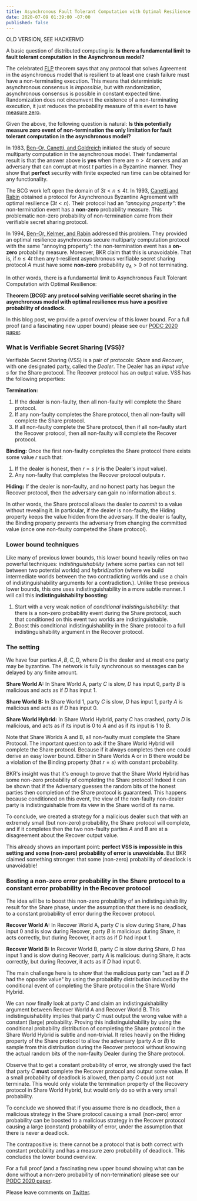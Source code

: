 ```yaml
---
title: Asynchronous Fault Tolerant Computation with Optimal Resilience
date: 2020-07-09 01:39:00 -07:00
published: false
---
```


OLD VERSION, SEE HACKERMD  

A basic question of distributed computing is:
**Is there a fundamental limit to fault tolerant computation in the Asynchronous model?**

The celebrated [FLP](https://decentralizedthoughts.github.io/2019-12-15-asynchrony-uncommitted-lower-bound/) theorem says that any protocol that solves Agreement in the asynchronous
model that is resilient to at least one crash failure must have a non-terminating execution. This means that deterministic asynchronous consensus is *impossible*, but with randomization, asynchronous consensus is possible in constant expected time. Randomization does not circumvent the existence of a non-terminating execution, it just reduces the probability measure of this event to have [measure zero](https://en.wikipedia.org/wiki/Almost_surely).

Given the above, the following question is natural:
**Is this potentially measure zero event of non-termination the only limitation for fault tolerant computation in the asynchronous model?**



In 1983,  [Ben-Or, Canetti, and Goldreich](https://dl.acm.org/doi/10.1145/167088.167109) initiated the study of secure multiparty computation in the asynchronous model. Their fundamental result is that the answer above is **yes** when there are $n >4t$ servers and an adversary that can corrupt at most $t$ parties in a Byzantine manner. They show that **perfect** security with finite expected run time can be obtained for any functionality.

The BCG work left open the domain of $3t<n \le 4t$.
In 1993, [Canetti and Rabin](https://dl.acm.org/doi/10.1145/167088.167105) obtained a protocol for Asynchronous Byzantine Agreement with optimal resilience ($3t<n$). Their protocol had an *"annoying property"*: the non-termination event has a **non-zero** probability measure. This problematic non-zero probability of non-termination came from their verifiable secret sharing protocol.

In 1994, [Ben-Or, Kelmer, and Rabin](https://dl.acm.org/doi/10.1145/197917.198088) addressed this problem. They provided an optimal resilience asynchronous secure multiparty computation protocol with the same "annoying property": the non-termination event has a **on-zero** probability measure. Moreover, BKR  claim that this is unavoidable. That is, if $n\le 4t$ then any t-resilient asynchronous verifiable secret sharing protocol $A$ must have some **non-zero** probability $q_A>0$ of not terminating. 

In other words, there is a fundamental limit to Asynchronous Fault Tolerant Computation with Optimal Resilience:

**Theorem [BCG]: any protocol solving verifiable secret sharing in the asynchronous model with optimal resilience mus have a positive probability of deadlock.**

In this blog post, we provide a proof overview of this lower bound. For a full proof (and a fascinating new upper bound) please see our [PODC 2020 paper](https://arxiv.org/pdf/2006.16686.pdf). 

### What is Verifiable Secret Sharing (VSS)?

Verifiable Secret Sharing (VSS) is a pair of protocols: *Share* and *Recover*, with one designated party, called the *Dealer*. The Dealer has an *input value* $s$ for the Share protocol. The Recover protocol has an output value. VSS has the following properties:

**Termination:**
1. If the dealer is non-faulty, then all non-faulty will complete the Share protocol.
2. If any non-faulty completes the Share protocol, then all non-faulty will complete the Share protocol.
3. If all non-faulty complete the Share protocol, then if all non-faulty start the Recover protocol, then all non-faulty will complete the Recover protocol.

**Binding:**
Once the first non-faulty completes the Share protocol there exists some value $r$ such that:
1. If the dealer is honest, then $r=s$ ($r$ is the Dealer's input value).
2. Any non-faulty that completes the Recover protocol outputs $r$.

**Hiding:**
If the dealer is non-faulty, and no honest party has begun the Recover protocol, then the adversary can gain no information about $s$.


In other words, the Share protocol allows the dealer to *commit* to a value without revealing it. In particular, if the dealer is non-faulty, the Hiding property keeps the value hidden from the adversary. If the dealer is faulty, the Binding property prevents the adversary from changing the committed value (once one non-faulty competed the Share protocol). 

### Lower bound techniques

Like many of previous lower bounds, this lower bound heavily relies on two powerful techniques: *indistinguishability* (where some parties can not tell between two potential worlds) and *hybridization* (where we build intermediate worlds between the two contradicting worlds and use a chain of indistinguishability arguments for a contradiction.). Unlike these previous lower bounds, this one uses indistinguishability in a more subtle manner. I will call this **indistinguishability boosting**:
1. Start with a very weak notion of *conditional indistinguishability*: that there is a non-zero probability event during the Share protocol, such that conditioned on this event two worlds are indistinguishable.
2. Boost this conditional indistinguishability in the Share protocol to a full indistinguishability argument in the Recover protocol. 

### The setting
We have four parties $A,B,C,D$, where $D$ is the dealer and at most one party may be byzantine. The network is fully synchronous so messages can be delayed by any finite amount.

**Share World A:**
In Share World A, party $C$ is slow, $D$ has input 0, party $B$ is malicious and acts as if $D$ has input 1.


**Share World B:**
In Share World 1, party $C$ is slow, $D$ has input 1, party $A$ is malicious and acts as if $D$ has input 0.

**Share World Hybrid:**
In Share World Hybrid, party $C$ has crashed, party $D$ is malicious, and acts as if its input is 0 to $A$ and as if its input is 1 to $B$.


Note that Share Worlds A and B, all non-faulty must complete the Share Protocol. The important question to ask if the Share World Hybrid will complete the Share protocol. Because if it always completes then one could derive an easy lower bound. Either in Share Worlds A or in B there would be a violation of the Binding property (that $r=s$) with constant probability.

BKR's insight was that it's enough to prove that the Share World Hybrid has some non-zero probability of completing the Share protocol! Indeed it can be shown that if the Adversary guesses the random bits of the honest parties then completion of the Share protocol is guaranteed. This happens because conditioned on this event, the view of the non-faulty non-dealer party is indistinguishable from its view in the Share world of its name. 

To conclude, we created a strategy for a malicious dealer such that with an extremely small (but non-zero) probability, the Share protocol will complete, and if it completes then the two non-faulty parties $A$ and $B$ are at a disagreement about the Recover output value.

This already shows an important point: **perfect VSS is impossible in this setting and some (non-zero) probability of error is unavoidable**. But BKR claimed something stronger: that some (non-zero) probability of deadlock is unavoidable!

### Bosting a non-zero error probability in the Share protocol to a constant error probability in the Recover protocol

The idea will be to boost this non-zero probability of an indistinguishability result for the Share phase, under the assumption that there is no deadlock, to a constant probability of error during the Recover protocol.

**Recover World A:**
In Recover World A, party $C$ is slow during Share, $D$ has input 0 and is slow during Recover, party $B$ is malicious: during Share, it acts correctly, but during Recover, it acts as if $D$ had input 1.


**Recover World B:**
In Recover World B, party $C$ is slow during Share, $D$ has input 1 and is slow during Recover, party $A$ is malicious: during Share, it acts correctly, but during Recover, it acts as if $D$ had input 0.

The main challenge here is to show that the malicious party can "act as if $D$ had the opposite value" by using the probability distribution induced by the conditional event of completing the Share protocol in the Share World Hybrid. 

We can now finally look at party $C$ and claim an indistinguishability argument between Recover World A and Recover World B. This indistinguishability implies that party $C$ must output the wrong value with a constant (large) probability. Proving this indistinguishability by using the conditional probability distribution of completing the Share protocol in the Share World Hybrid is subtle and non-trivial. It relies heavily on the Hiding property of the Share protocol to allow the adversary (party $A$ or $B$) to sample from this distribution during the Recover protocol without knowing the actual random bits of the non-faulty Dealer during the Share protocol.

Observe that to get a constant probability of error, we strongly used the fact that party $C$ **must** complete the Recover protocol and output some value. If a small probability of deadlock is allowed, then party $C$ could just not terminate. This would only violate the termination property of the Recovery protocol in Share World Hybrid, but would only do so with a very small probability.

To conclude we showed that if you assume there is no deadlock, then a malicious strategy in the Share protocol causing a small (non-zero) error probability can be boosted to a malicious strategy in the Recover protocol causing a large (constant) probability of error, under the assumption that there is never a deadlock.

The contrapositive is: there cannot be a protocol that is both correct with constant probability and has a measure zero probability of deadlock. This concludes the lower bound overview.

For a full proof (and a fascinating new upper bound showing what can be done without a non-zero probability of non-termination) please see our [PODC 2020 paper](https://arxiv.org/pdf/2006.16686.pdf). 

Please leave comments on [Twitter](...).




